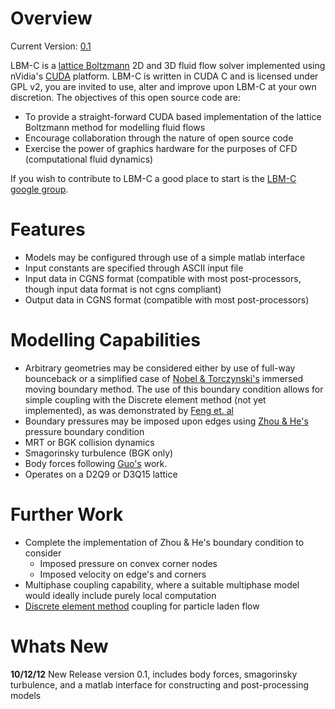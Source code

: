 # Overview #

Current Version: [0.1](http://code.google.com/p/lbm-c/downloads/detail?name=LBM-C-0.1.zip)

LBM-C is a [lattice Boltzmann](http://en.wikipedia.org/wiki/Lattice_Boltzmann_methods) 2D and 3D fluid flow solver implemented using nVidia's [CUDA](http://www.nvidia.com/object/cuda_home.html) platform. LBM-C is written in CUDA C and is licensed under GPL v2, you are invited to use, alter and improve upon LBM-C at your own discretion. The objectives of this open source code are:

  * To provide a straight-forward CUDA based implementation of the lattice Boltzmann method for modelling fluid flows
  * Encourage collaboration through the nature of open source code
  * Exercise the power of graphics hardware for the purposes of CFD (computational fluid dynamics)

If you wish to contribute to LBM-C a good place to start is the [LBM-C google group](http://groups.google.com/group/lbm-c).

# Features #
  * Models may be configured through use of a simple matlab interface
  * Input constants are specified through ASCII input file
  * Input data in CGNS format (compatible with most post-processors, though input data format is not cgns compliant)
  * Output data in CGNS format (compatible with most post-processors)

# Modelling Capabilities #
  * Arbitrary geometries may be considered either by use of full-way bounceback or a simplified case of [Nobel & Torczynski's](http://adsabs.harvard.edu/abs/1998IJMPC...9.1189N) immersed moving boundary method. The use of this boundary condition allows for simple coupling with the Discrete element method (not yet implemented), as was demonstrated by [Feng et. al](http://onlinelibrary.wiley.com/doi/10.1002/nme.2689/pdf)
  * Boundary pressures may be imposed upon edges using [Zhou & He's](http://pof.aip.org/resource/1/phfle6/v9/i6/p1591_s1?isAuthorized=no) pressure boundary condition
  * MRT or BGK collision dynamics
  * Smagorinsky turbulence (BGK only)
  * Body forces following [Guo's](http://pre.aps.org/abstract/PRE/v65/i4/e046308) work.
  * Operates on a D2Q9 or D3Q15 lattice

# Further Work #
  * Complete the implementation of Zhou & He's boundary condition to consider
    * Imposed pressure on convex corner nodes
    * Imposed velocity on edge's and corners
  * Multiphase coupling capability, where a suitable multiphase model would ideally include purely local computation
  * [Discrete element method](http://en.wikipedia.org/wiki/Discrete_element_method) coupling for particle laden flow

# Whats New #
**10/12/12**    New Release version 0.1, includes body forces, smagorinsky turbulence, and a matlab interface for constructing and post-processing models

